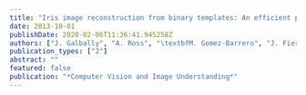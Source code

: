 ```yaml
---
title: "Iris image reconstruction from binary templates: An efficient probabilistic approach based on genetic algorithms"
date: 2013-10-01
publishDate: 2020-02-06T11:36:41.945258Z
authors: ["J. Galbally", "A. Ross", "\textbfM. Gomez-Barrero", "J. Fierrez", "J. Ortega-Garcia"]
publication_types: ["2"]
abstract: ""
featured: false
publication: "*Computer Vision and Image Understanding*"
---
```


